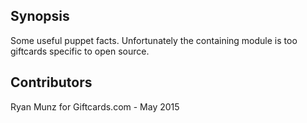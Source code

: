 ## Synopsis

Some useful puppet facts. Unfortunately the containing module is too giftcards specific to open source.

## Contributors

Ryan Munz for Giftcards.com - May 2015
